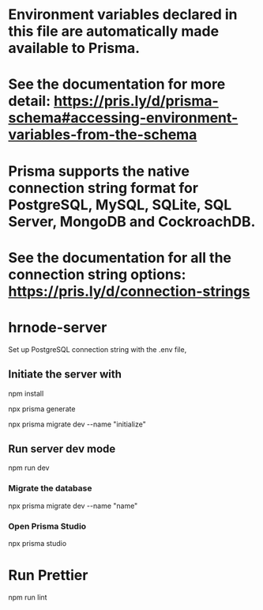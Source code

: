 # Environment variables declared in this file are automatically made available to Prisma.
# See the documentation for more detail: https://pris.ly/d/prisma-schema#accessing-environment-variables-from-the-schema

# Prisma supports the native connection string format for PostgreSQL, MySQL, SQLite, SQL Server, MongoDB and CockroachDB.
# See the documentation for all the connection string options: https://pris.ly/d/connection-strings

# hrnode-server

Set up PostgreSQL connection string with the .env file,

## Initiate the server with

npm install

npx prisma generate

npx prisma migrate dev --name "initialize"

## Run server dev mode

npm run dev

### Migrate the database

npx prisma migrate dev --name "name"

### Open Prisma Studio

npx prisma studio

# Run Prettier

npm run lint
